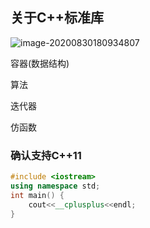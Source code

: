 ## 关于C++标准库

![image-20200830180934807](C:\Users\xuyingfeng\AppData\Roaming\Typora\typora-user-images\image-20200830180934807.png)

容器(数据结构)

算法

迭代器

仿函数

### 确认支持C++11

```cpp
#include <iostream>
using namespace std;
int main() {
    cout<<__cplusplus<<endl;
}
```



